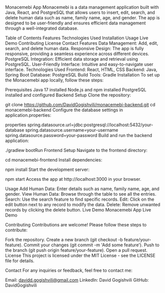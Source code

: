 Monacemebi App
Monacemebi is a data management application built with Java, React, and PostgreSQL that allows users to insert, edit, search, and delete human data such as name, family name, age, and gender. The app is designed to be user-friendly and ensures efficient data management through a well-integrated database.

Table of Contents
Features
Technologies Used
Installation
Usage
Live Demo
Contributing
License
Contact
Features
Data Management: Add, edit, search, and delete human data.
Responsive Design: The app is fully responsive, providing a seamless experience across different devices.
PostgreSQL Integration: Efficient data storage and retrieval using PostgreSQL.
User-Friendly Interface: Intuitive and easy-to-navigate user interface.
Technologies Used
Frontend: React, HTML, CSS
Backend: Java, Spring Boot
Database: PostgreSQL
Build Tools: Gradle
Installation
To set up the Monacemebi app locally, follow these steps:

Prerequisites
Java 17 installed
Node.js and npm installed
PostgreSQL installed and configured
Backend Setup
Clone the repository:

git clone https://github.com/DavidGogishvili/monacemebi-backend.git
cd monacemebi-backend
Configure the database settings in application.properties:

properties
spring.datasource.url=jdbc:postgresql://localhost:5432/your-database
spring.datasource.username=your-username
spring.datasource.password=your-password
Build and run the backend application:


./gradlew bootRun
Frontend Setup
Navigate to the frontend directory:


cd monacemebi-frontend
Install dependencies:


npm install
Start the development server:


npm start
Access the app at http://localhost:3000 in your browser.

Usage
Add Human Data: Enter details such as name, family name, age, and gender.
View Human Data: Browse through the table to see all the entries.
Search: Use the search feature to find specific records.
Edit: Click on the edit button next to any record to modify the data.
Delete: Remove unwanted records by clicking the delete button.
Live Demo
Monacemebi App Live Demo

Contributing
Contributions are welcome! Please follow these steps to contribute:

Fork the repository.
Create a new branch (git checkout -b feature/your-feature).
Commit your changes (git commit -m 'Add some feature').
Push to the branch (git push origin feature/your-feature).
Open a pull request.
License
This project is licensed under the MIT License - see the LICENSE file for details.

Contact
For any inquiries or feedback, feel free to contact me:

Email: davidd.gogishvili@gmail.com
LinkedIn: David Gogishvili
GitHub: DavidGogishvili
